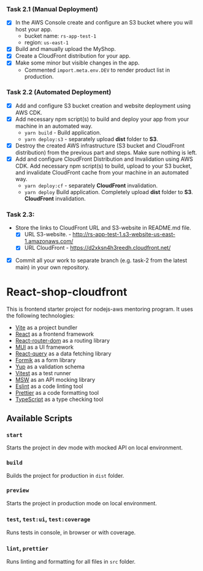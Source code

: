 

### Task 2.1 (Manual Deployment)
- [x] In the AWS Console create and configure an S3 bucket where you will host your app.
  - bucket name: `rs-app-test-1`
  - region: `us-east-1`
- [x] Build and manually upload the MyShop.
- [x] Create a CloudFront distribution for your app.
- [x] Make some minor but visible changes in the app.
  - Commented `import.meta.env.DEV` to render product list in production.
### Task 2.2 (Automated Deployment)
- [x] Add and configure S3 bucket creation and website deployment using AWS CDK. 
- [x] Add necessary npm script(s) to build and deploy your app from your machine in an automated way.
  - `yarn build` - Build application.
  - `yarn deploy:s3` - separately upload **dist** folder to **S3**.
- [x] Destroy the created AWS infrastructure (S3 bucket and CloudFront distribution) from the previous part and steps. 
Make sure nothing is left.
- [x] Add and configure CloudFront Distribution and Invalidation using AWS CDK. Add necessary npm script(s) to build, 
upload to your S3 bucket, and invalidate CloudFront cache from your machine in an automated way.
  - `yarn deploy:cf` - separately **CloudFront** invalidation.
  - `yarn deploy` Build application. Completely upload **dist** folder to **S3**. **CloudFront** invalidation.
### Task 2.3:
- Store the links to CloudFront URL and S3-website in README.md file.
  - [x] URL S3-website. - http://rs-app-test-1.s3-website-us-east-1.amazonaws.com/
  - [x] URL CloudFront - https://d2xksn4h3reedh.cloudfront.net/
- [x] Commit all your work to separate branch (e.g. task-2 from the latest main) in your own repository.

# React-shop-cloudfront

This is frontend starter project for nodejs-aws mentoring program. It uses the following technologies:

- [Vite](https://vitejs.dev/) as a project bundler
- [React](https://beta.reactjs.org/) as a frontend framework
- [React-router-dom](https://reactrouterdotcom.fly.dev/) as a routing library
- [MUI](https://mui.com/) as a UI framework
- [React-query](https://react-query-v3.tanstack.com/) as a data fetching library
- [Formik](https://formik.org/) as a form library
- [Yup](https://github.com/jquense/yup) as a validation schema
- [Vitest](https://vitest.dev/) as a test runner
- [MSW](https://mswjs.io/) as an API mocking library
- [Eslint](https://eslint.org/) as a code linting tool
- [Prettier](https://prettier.io/) as a code formatting tool
- [TypeScript](https://www.typescriptlang.org/) as a type checking tool

## Available Scripts

### `start`

Starts the project in dev mode with mocked API on local environment.

### `build`

Builds the project for production in `dist` folder.

### `preview`

Starts the project in production mode on local environment.

### `test`, `test:ui`, `test:coverage`

Runs tests in console, in browser or with coverage.

### `lint`, `prettier`

Runs linting and formatting for all files in `src` folder.
